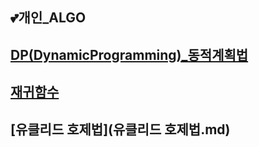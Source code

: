 ## 💕개인_ALGO

## [DP(DynamicProgramming)_동적계획법](DP(DynamicProgramming)_동적계획법.md)

## [재귀함수](재귀함수.md)

## [유클리드 호제법](유클리드 호제법.md)
